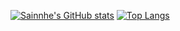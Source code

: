 [![Sainnhe's GitHub stats](https://github-readme-stats.vercel.app/api?username=sainnhe&show_icons=true&theme=github_dark)](https://www.sainnhe.dev/)
[![Top Langs](https://github-readme-stats.vercel.app/api/top-langs/?username=sainnhe&theme=github_dark&hide=html&layout=compact)](https://www.sainnhe.dev/)


